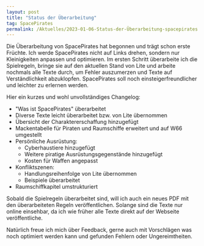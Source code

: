 ```yaml
---
layout: post
title: "Status der Überarbeitung"
tag: SpacePirates
permalink: /Aktuelles/2023-01-06-Status-der-Überarbeitung-spacepirates
---
```


Die Überarbeitung von SpacePirates hat begonnen und trägt schon erste Früchte. Ich werde SpacePirates nicht auf Links drehen, sondern nur Kleinigkeiten anpassen und optimieren.
Im ersten Schritt überarbeite ich die Spielregeln, bringe sie auf den aktuellen Stand von Lite und arbeite nochmals alle Texte durch, um Fehler auszumerzen und Texte auf Verständlichkeit abzuklopfen. SpacePirates soll noch einsteigerfreundlicher und leichter zu erlernen werden.

Hier ein kurzes und wohl unvollständiges Changelog:

- "Was ist SpacePirates" überarbeitet
- Diverse Texte leicht überarbeitet bzw. von Lite übernommen
- Übersicht der Charaktererschaffung hinzugefügt
- Mackentabelle für Piraten und Raumschiffe erweitert und auf W66 umgestellt
- Persönliche Ausrüstung:
  - Cyberhaustiere hinzugefügt
  - Weitere piratige Ausrüstungsgegenstände hinzugefügt
  - Kosten für Waffen angepasst
- Konfliktszenen:
  - Handlungsreihenfolge von Lite übernommen
  - Beispiele überarbeitet
- Raumschiffkapitel umstrukturiert

Sobald die Spielregeln überarbeitet sind, will ich auch ein neues PDF mit den überarbeiteten Regeln veröffentlichen. Solange sind die Texte nur online einsehbar, da ich wie früher alle Texte direkt auf der Webseite veröffentliche.

Natürlich freue ich mich über Feedback, gerne auch mit Vorschlägen was noch optimiert werden kann und gefunden Fehlern oder Ungereimtheiten.
